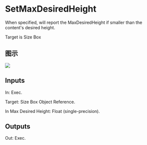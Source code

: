 # SetMaxDesiredHeight

When specified, will report the MaxDesiredHeight if smaller than the content's desired height.

Target is Size Box

## 图示

![]($-20221218-19392917.png)

## Inputs

In: Exec.

Target: Size Box Object Reference.

In Max Desired Height: Float (single-precision).  

## Outputs

Out: Exec.

